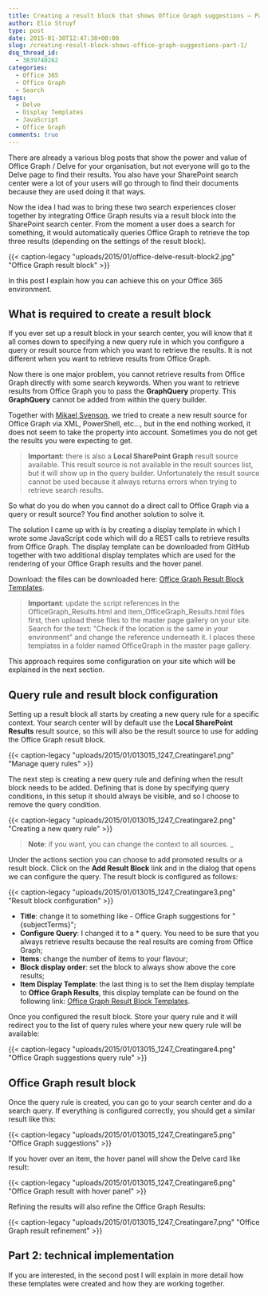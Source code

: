 ```yaml
---
title: Creating a result block that shows Office Graph suggestions – Part 1
author: Elio Struyf
type: post
date: 2015-01-30T12:47:38+00:00
slug: /creating-result-block-shows-office-graph-suggestions-part-1/
dsq_thread_id:
  - 3839740262
categories:
  - Office 365
  - Office Graph
  - Search
tags:
  - Delve
  - Display Templates
  - JavaScript
  - Office Graph
comments: true
---
```


There are already a various blog posts that show the power and value of Office Graph / Delve for your organisation, but not everyone will go to the Delve page to find their results. You also have your SharePoint search center were a lot of your users will go through to find their documents because they are used doing it that ways.

Now the idea I had was to bring these two search experiences closer together by integrating Office Graph results via a result block into the SharePoint search center. From the moment a user does a search for something, it would automatically queries Office Graph to retrieve the top three results (depending on the settings of the result block).

{{< caption-legacy "uploads/2015/01/office-delve-result-block2.jpg" "Office Graph result block" >}}

In this post I explain how you can achieve this on your Office 365 environment.

## What is required to create a result block

If you ever set up a result block in your search center, you will know that it all comes down to specifying a new query rule in which you configure a query or result source from which you want to retrieve the results. It is not different when you want to retrieve results from Office Graph.

Now there is one major problem, you cannot retrieve results from Office Graph directly with some search keywords. When you want to retrieve results from Office Graph you to pass the **GraphQuery** property. This **GraphQuery** cannot be added from within the query builder.

Together with [Mikael Svenson](https://twitter.com/mikaelsvenson), we tried to create a new result source for Office Graph via XML, PowerShell, etc..., but in the end nothing worked, it does not seem to take the property into account. Sometimes you do not get the results you were expecting to get.

> **Important**: there is also a **Local SharePoint Graph** result source available. This result source is not available in the result sources list, but it will show up in the query builder. Unfortunately the result source cannot be used because it always returns errors when trying to retrieve search results.

So what do you do when you cannot do a direct call to Office Graph via a query or result source? You find another solution to solve it.

The solution I came up with is by creating a display template in which I wrote some JavaScript code which will do a REST calls to retrieve results from Office Graph. The display template can be downloaded from GitHub together with two additional display templates which are used for the rendering of your Office Graph results and the hover panel.

Download: the files can be downloaded here: [Office Graph Result Block Templates](https://github.com/SPCSR/DisplayTemplates/tree/master/Search%20Display%20Templates/Office%20Graph%20Result%20Block%20Templates "Office Graph Result Block Templates").

> **Important**: update the script references in the OfficeGraph_Results.html and item_OfficeGraph_Results.html files first, then upload these files to the master page gallery on your site. Search for the text: "Check if the location is the same in your environment" and change the reference underneath it. I places these templates in a folder named OfficeGraph in the master page gallery.

This approach requires some configuration on your site which will be explained in the next section.

## Query rule and result block configuration

Setting up a result block all starts by creating a new query rule for a specific context. Your search center will by default use the **Local SharePoint Results** result source, so this will also be the result source to use for adding the Office Graph result block.

{{< caption-legacy "uploads/2015/01/013015_1247_Creatingare1.png" "Manage query rules" >}}

The next step is creating a new query rule and defining when the result block needs to be added. Defining that is done by specifying query conditions, in this setup it should always be visible, and so I choose to remove the query condition.

{{< caption-legacy "uploads/2015/01/013015_1247_Creatingare2.png" "Creating a new query rule" >}}

> **Note**: if you want, you can change the context to all sources.
_

Under the actions section you can choose to add promoted results or a result block. Click on the **Add Result Block** link and in the dialog that opens we can configure the query. The result block is configured as follows:

{{< caption-legacy "uploads/2015/01/013015_1247_Creatingare3.png" "Result block configuration" >}}

*   **Title**: change it to something like - Office Graph suggestions for "{subjectTerms}";
*   **Configure Query**: I changed it to a * query. You need to be sure that you always retrieve results because the real results are coming from Office Graph;
*   **Items**: change the number of items to your flavour;
*   **Block display order**: set the block to always show above the core results;
*   **Item Display Template**: the last thing is to set the Item display template to **Office Graph Results**, this display template can be found on the following link: [Office Graph Result Block Templates](https://github.com/SPCSR/DisplayTemplates/tree/master/Search%20Display%20Templates/Office%20Graph%20Result%20Block%20Templates "Office Graph Result Block Templates").

Once you configured the result block. Store your query rule and it will redirect you to the list of query rules where your new query rule will be available:

{{< caption-legacy "uploads/2015/01/013015_1247_Creatingare4.png" "Office Graph suggestions query rule" >}}

## Office Graph result block

Once the query rule is created, you can go to your search center and do a search query. If everything is configured correctly, you should get a similar result like this:

{{< caption-legacy "uploads/2015/01/013015_1247_Creatingare5.png" "Office Graph suggestions" >}}

If you hover over an item, the hover panel will show the Delve card like result:

{{< caption-legacy "uploads/2015/01/013015_1247_Creatingare6.png" "Office Graph result with hover panel" >}}

Refining the results will also refine the Office Graph Results:

{{< caption-legacy "uploads/2015/01/013015_1247_Creatingare7.png" "Office Graph result refinement" >}}

## Part 2: technical implementation

If you are interested, in the second post I will explain in more detail how these templates were created and how they are working together.
